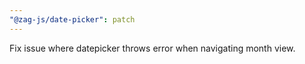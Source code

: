 ```yaml
---
"@zag-js/date-picker": patch
---
```


Fix issue where datepicker throws error when navigating month view.
